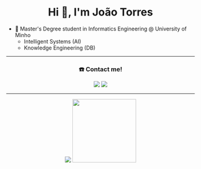 <h1 align="center">Hi 👋, I'm João Torres</h1>

- 🔭 Master's Degree student in Informatics Engineering @ University of Minho
  - Intelligent Systems (AI)
  - Knowledge Engineering (DB)

---

<h3 align="center"> ☎️ Contact me! </h1>
<div align="center">
  <a href="mailto:joao-torres01@hotmail.com"><img src="https://img.shields.io/badge/-Email-c71610?style=for-the-badge&logo=Gmail&logoColor=white"/></a>
  <a href="https://www.linkedin.com/in/joaotorres01/"><img src="https://img.shields.io/badge/LinkedIn-0077B5?style=for-the-badge&logo=linkedin&logoColor=white"/></a>
 </div>
 
---
<div align="center">
<img src="https://github-readme-stats.vercel.app/api?username=joaotorres01&count_private=true&show_icons=true&theme=nord&hide=contribs&hide_border=true"/>
<img style="height: 170px;" src="https://github-readme-stats.vercel.app/api/top-langs/?username=joaotorres01&layout=compact&theme=nord&hide_border=true"/>
</div>
